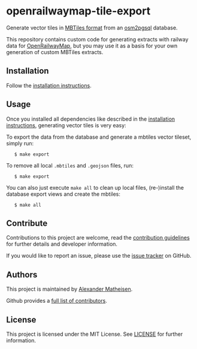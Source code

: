 openrailwaymap-tile-export
==========================

Generate vector tiles in [MBTiles format](https://github.com/mapbox/mbtiles-spec) from an [osm2pgsql](https://github.com/openstreetmap/osm2pgsql) database.

This repository contains custom code for generating extracts with railway data for [OpenRailwayMap](https://www.openrailwaymap.org/), but you may use it as a basis for your own generation of custom MBTiles extracts.

## Installation

Follow the [installation instructions](INSTALL.md).

## Usage

Once you installed all dependencies like described in the [installation instructions](INSTALL.md), generating vector tiles is very easy:

To export the data from the database and generate a mbtiles vector tileset, simply run:

```shell
   $ make export
```

To remove all local `.mbtiles` and `.geojson` files, run:

```shell
   $ make export
```

You can also just execute `make all` to clean up local files, (re-)install the database export views and create the mbtiles:

```shell
   $ make all
```

## Contribute

Contributions to this project are welcome, read the [contribution guidelines](CONTRIBUTING.md) for further details and developer information.

If you would like to report an issue, please use the [issue tracker](https://github.com/openrailwaymap/openrailwaymap-tile-export/issues) on GitHub.

## Authors

This project is maintained by [Alexander Matheisen](http://github.com/rurseekatze/).
 
Github provides a [full list of contributors](https://github.com/openrailwaymap/openrailwaymap-tile-export/graphs/contributors).

## License

This project is licensed under the MIT License. See [LICENSE](LICENSE) for further information.
